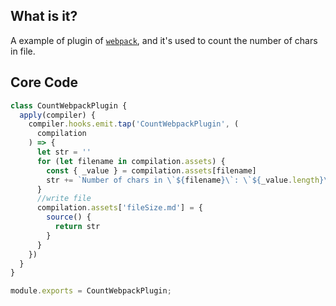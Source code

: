 ## What is it?

A example of plugin of [`webpack`](https://webpack.js.org), and it's used to count the number of chars in file.

## Core Code 

```js
class CountWebpackPlugin {
  apply(compiler) {
    compiler.hooks.emit.tap('CountWebpackPlugin', (
      compilation
    ) => {
      let str = ''
      for (let filename in compilation.assets) {
        const { _value } = compilation.assets[filename]
        str += `Number of chars in \`${filename}\`: \`${_value.length}\` \n`
      }
      //write file
      compilation.assets['fileSize.md'] = {
        source() {
          return str
        }
      }
    })
  }
}

module.exports = CountWebpackPlugin;
```